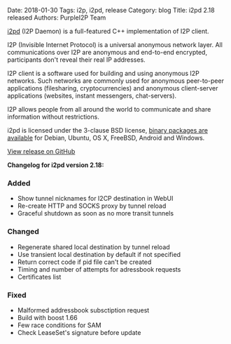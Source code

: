 Date: 2018-01-30
Tags: i2p, i2pd, release
Category: blog
Title: i2pd 2.18 released
Authors: PurpleI2P Team

[i2pd](http://i2pd.website/) (I2P Daemon) is a full-featured C++ implementation of I2P client.

I2P (Invisible Internet Protocol) is a universal anonymous network layer. All communications over I2P are anonymous and end-to-end encrypted, participants don't reveal their real IP addresses.

I2P client is a software used for building and using anonymous I2P networks. Such networks are commonly used for anonymous peer-to-peer applications (filesharing, cryptocurrencies) and anonymous client-server applications (websites, instant messengers, chat-servers).

I2P allows people from all around the world to communicate and share information without restrictions.

i2pd is licensed under the 3-clause BSD license, [binary packages are available](https://github.com/PurpleI2P/i2pd/releases/latest) for Debian, Ubuntu, OS X, FreeBSD, Android and Windows.

[View release on GitHub](https://github.com/PurpleI2P/i2pd/releases/tag/2.18.0)

**Changelog for i2pd version 2.18:**

### Added
- Show tunnel nicknames for I2CP destination in WebUI
- Re-create HTTP and SOCKS proxy by tunnel reload
- Graceful shutdown as soon as no more transit tunnels
### Changed
- Regenerate shared local destination by tunnel reload
- Use transient local destination by default if not specified
- Return correct code if pid file can't be created
- Timing and number of attempts for adressbook requests
- Certificates list
### Fixed
- Malformed addressbook subsctiption request
- Build with boost 1.66
- Few race conditions for SAM
- Check LeaseSet's signature before update
